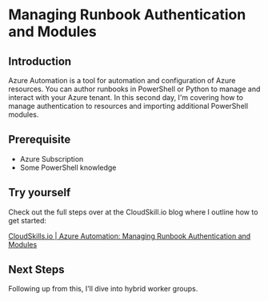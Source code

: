 # Managing Runbook Authentication and Modules

## Introduction

Azure Automation is a tool for automation and configuration of Azure resources. You can author runbooks in PowerShell or Python to manage and interact with your Azure tenant. In this second day, I'm covering how to manage authentication to resources and importing additional PowerShell modules.

## Prerequisite

- Azure Subscription
- Some PowerShell knowledge

## Try yourself

Check out the full steps over at the CloudSkill.io blog where I outline how to get started:

[CloudSkills.io | Azure Automation: Managing Runbook Authentication and Modules](https://cloudskills.io/blog/azure-automation-runbook-2)

## Next Steps

Following up from this, I'll dive into hybrid worker groups.
